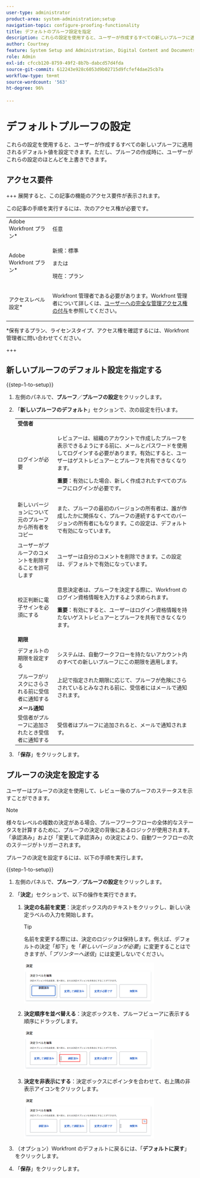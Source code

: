 ```yaml
---
user-type: administrator
product-area: system-administration;setup
navigation-topic: configure-proofing-functionality
title: デフォルトのプルーフ設定を指定
description: これらの設定を使用すると、ユーザーが作成するすべての新しいプルーフに適用されるデフォルト値を設定できます。ただし、プルーフの作成時に、ユーザーがこれらの設定のほとんどを上書きできます。
author: Courtney
feature: System Setup and Administration, Digital Content and Documents
role: Admin
exl-id: cfccb120-8759-49f2-8b7b-dabcd57d4fda
source-git-commit: 612243e928c6053d9b02715d9fcfef4dae25cb7a
workflow-type: tm+mt
source-wordcount: '563'
ht-degree: 96%

---
```


# デフォルトプルーフの設定

これらの設定を使用すると、ユーザーが作成するすべての新しいプルーフに適用されるデフォルト値を設定できます。ただし、プルーフの作成時に、ユーザーがこれらの設定のほとんどを上書きできます。

## アクセス要件

+++ 展開すると、この記事の機能のアクセス要件が表示されます。

この記事の手順を実行するには、次のアクセス権が必要です。

<table style="table-layout:auto"> 
 <col> 
 <col> 
 <tbody> 
  <tr> 
   <td role="rowheader">Adobe Workfront プラン*</td> 
   <td>任意</td> 
  </tr> 
  <tr> 
   <td role="rowheader">Adobe Workfront プラン*</td> 
   <td>
   <p>新規：標準</p>
   または
   <p>現在：プラン</p></td> 
  </tr> 
  <tr> 
   <td role="rowheader">アクセスレベル設定*</td> 
   <td> <p>Workfront 管理者である必要があります。Workfront 管理者について詳しくは、<a href="../../../administration-and-setup/add-users/configure-and-grant-access/grant-a-user-full-administrative-access.md" class="MCXref xref">ユーザーへの完全な管理アクセス権の付与</a>を参照してください。</p> </td> 
  </tr> 
 </tbody> 
</table>

&#42;保有するプラン、ライセンスタイプ、アクセス権を確認するには、Workfront 管理者に問い合わせてください。

+++

## 新しいプルーフのデフォルト設定を指定する

{{step-1-to-setup}}

1. 左側のパネルで、**プルーフ**／**プルーフの設定**&#x200B;をクリックします。
1. 「**新しいプルーフのデフォルト**」セクションで、次の設定を行います。

   <table style="table-layout:auto"> 
    <col> 
    <col> 
    <tbody> 
     <tr> 
      <td role="rowheader" colspan="2"><b>受信者</b></td> 
     </tr> 
     <tr> 
      <td role="rowheader">ログインが必要</td> 
      <td> <p>レビュアーは、組織のアカウントで作成したプルーフを表示できるようにする前に、メールとパスワードを使用してログインする必要があります。有効にすると、ユーザーはゲストレビュアーとプルーフを共有できなくなります。</p> <p><b>重要</b>：有効にした場合、新しく作成されたすべてのプルーフにログインが必要です。</p> </td> 
     </tr> 
     <tr> 
      <td role="rowheader">新しいバージョンについて元のプルーフから所有者をコピー</td> 
      <td> <p>また、プルーフの最初のバージョンの所有者は、誰が作成したかに関係なく、プルーフの連続するすべてのバージョンの所有者にもなります。この設定は、デフォルトで有効になっています。</p> </td> 
     </tr> 
     <tr> 
      <td role="rowheader">ユーザーがプルーフのコメントを削除することを許可します</td> 
      <td>ユーザーは自分のコメントを削除できます。この設定は、デフォルトで有効になっています。</td> 
     </tr> 
     <tr> 
      <td role="rowheader">校正判断に電子サインを必須にする </td> 
      <td> <p>意思決定者は、プルーフを決定する際に、Workfront のログイン資格情報を入力するよう求められます。</p> <p><b>重要</b>：有効にすると、ユーザーはログイン資格情報を持たないゲストレビュアーとプルーフを共有できなくなります。</p> </td> 
     </tr> 
     <tr> 
      <td role="rowheader" colspan="2"><b>期限</b></td> 
     </tr> 
     <tr> 
      <td role="rowheader">デフォルトの期限を設定する</td> 
      <td> <p>システムは、自動ワークフローを持たないアカウント内のすべての新しいプルーフにこの期限を適用します。</p> </td> 
     </tr> 
     <tr> 
      <td role="rowheader">プルーフがリスクにさらされる前に受信者に通知する</td> 
      <td>上記で指定された期限に応じて、プルーフが危険にさらされているとみなされる前に、受信者にはメールで通知されます。</td> 
     </tr> 
     <tr> 
      <td role="rowheader" colspan="2"><b>メール通知</b></td> 
     </tr> 
     <tr> 
      <td role="rowheader">受信者がプルーフに追加されたとき受信者に通知する</td> 
      <td>受信者はプルーフに追加されると、メールで通知されます。</td> 
     </tr> 
    </tbody> 
   </table>

1. 「**保存**」をクリックします。

## プルーフの決定を設定する

ユーザーはプルーフの決定を使用して、レビュー後のプルーフのステータスを示すことができます。

>[!NOTE]
>
>様々なレベルの複数の決定がある場合、プルーフワークフローの全体的なステータスを計算するために、プルーフの決定の背後にあるロジックが使用されます。「承認済み」および「変更して承認済み」の決定により、自動ワークフローの次のステージがトリガーされます。

プルーフの決定を設定するには、以下の手順を実行します。

{{step-1-to-setup}}

1. 左側のパネルで、**プルーフ**／**プルーフの設定**&#x200B;をクリックします。
1. 「**決定**」セクションで、以下の操作を実行できます。

   1. **決定の名前を変更**：決定ボックス内のテキストをクリックし、新しい決定ラベルの入力を開始します。

      >[!TIP]
      >
      >名前を変更する際には、決定のロジックは保持します。例えば、デフォルトの決定「却下」を「*新しいバージョンが必要*」に変更することはできますが、「*プリンターへ送信*」には変更しないでください。

      ![&#x200B; 決定の名前を変更 &#x200B;](assets/rename-decision-350x109.png)

   1. **決定順序を並べ替える**：決定ボックスを、プルーフビューアに表示する順序にドラッグします。

      ![&#x200B; 決定を移動 &#x200B;](assets/move-decision-350x110.png)

   1. **決定を非表示にする**：決定ボックスにポインタを合わせて、右上隅の非表示アイコンをクリックします。

      ![&#x200B; 決定を非表示 &#x200B;](assets/hide-decision-350x109.png)

1. （オプション）Workfront のデフォルトに戻るには、「**デフォルトに戻す**」をクリックします。
1. 「**保存**」をクリックします。
